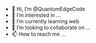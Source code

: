 - 👋 Hi, I’m @QuantumEdgeCode
- 👀 I’m interested in ...
- 🌱 I’m currently learning web
- 💞️ I’m looking to collaborate on ...
- 📫 How to reach me ...

<!---
QuantumEdgeCode/QuantumEdgeCode is a ✨ special ✨ repository because its `README.md` (this file) appears on your GitHub profile.
You can click the Preview link to take a look at your changes.
--->
